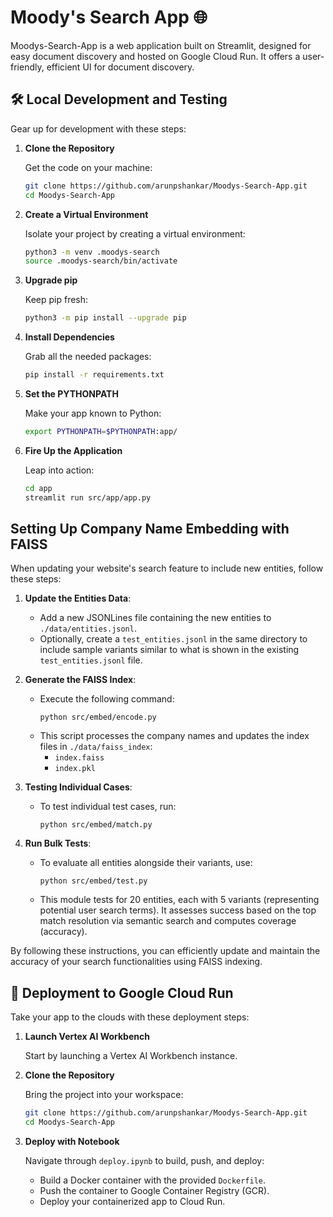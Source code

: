 # Moody's Search App 🌐

Moodys-Search-App is a web application built on Streamlit, designed for easy document discovery and hosted on Google Cloud Run. It offers a user-friendly, efficient UI for document discovery.

## 🛠 Local Development and Testing

Gear up for development with these steps:

1. **Clone the Repository**

   Get the code on your machine:
   ```bash
   git clone https://github.com/arunpshankar/Moodys-Search-App.git
   cd Moodys-Search-App
   ```

2. **Create a Virtual Environment**

   Isolate your project by creating a virtual environment:
   ```bash
   python3 -m venv .moodys-search
   source .moodys-search/bin/activate
   ```

3. **Upgrade pip**

   Keep pip fresh:
   ```bash
   python3 -m pip install --upgrade pip
   ```

4. **Install Dependencies**

   Grab all the needed packages:
   ```bash
   pip install -r requirements.txt
   ```

5. **Set the PYTHONPATH**

   Make your app known to Python:
   ```bash
   export PYTHONPATH=$PYTHONPATH:app/
   ```

6. **Fire Up the Application**

   Leap into action:
   ```bash
   cd app
   streamlit run src/app/app.py
   ```


## Setting Up Company Name Embedding with FAISS

When updating your website's search feature to include new entities, follow these steps:

1. **Update the Entities Data**:
   - Add a new JSONLines file containing the new entities to `./data/entities.jsonl`.
   - Optionally, create a `test_entities.jsonl` in the same directory to include sample variants similar to what is shown in the existing `test_entities.jsonl` file.

2. **Generate the FAISS Index**:
   - Execute the following command:
     ```
     python src/embed/encode.py
     ```
   - This script processes the company names and updates the index files in `./data/faiss_index`:
     - `index.faiss`
     - `index.pkl`

3. **Testing Individual Cases**:
   - To test individual test cases, run:
     ```
     python src/embed/match.py
     ```

4. **Run Bulk Tests**:
   - To evaluate all entities alongside their variants, use:
     ```
     python src/embed/test.py
     ```
   - This module tests for 20 entities, each with 5 variants (representing potential user search terms). It assesses success based on the top match resolution via semantic search and computes coverage (accuracy).

By following these instructions, you can efficiently update and maintain the accuracy of your search functionalities using FAISS indexing.


## 🚀 Deployment to Google Cloud Run

Take your app to the clouds with these deployment steps:

1. **Launch Vertex AI Workbench**

   Start by launching a Vertex AI Workbench instance.

2. **Clone the Repository**

   Bring the project into your workspace:
   ```bash
   git clone https://github.com/arunpshankar/Moodys-Search-App.git
   cd Moodys-Search-App
   ```

3. **Deploy with Notebook**

   Navigate through `deploy.ipynb` to build, push, and deploy:
   - Build a Docker container with the provided `Dockerfile`.
   - Push the container to Google Container Registry (GCR).
   - Deploy your containerized app to Cloud Run.

